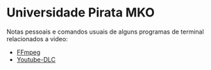 # Universidade Pirata MKO

Notas pessoais e comandos usuais de alguns programas de terminal relacionados a video:

  - [FFmpeg](piratas/FFmpeg/readme.md)
  - [Youtube-DLC](ydl/README.md)
